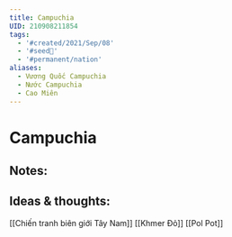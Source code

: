 ```yaml
---
title: Campuchia
UID: 210908211854
tags:
  - '#created/2021/Sep/08'
  - '#seed🥜'
  - '#permanent/nation'
aliases:
  - Vương Quốc Campuchia
  - Nước Campuchia
  - Cao Miên
---
```

# Campuchia

## Notes:


## Ideas & thoughts:
[[Chiến tranh biên giới Tây Nam]]
[[Khmer Đỏ]]
[[Pol Pot]]
